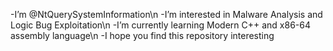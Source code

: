 -I’m @NtQuerySystemInformation\n
-I’m interested in Malware Analysis and Logic Bug Exploitation\n
-I’m currently learning Modern C++ and x86-64 assembly language\n
-I hope you find this repository interesting

<!---
NtQuerySystemInformation/NtQuerySystemInformation is a ✨ special ✨ repository because its `README.md` (this file) appears on your GitHub profile.
You can click the Preview link to take a look at your changes.
--->
